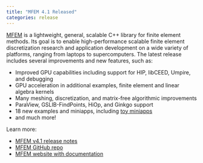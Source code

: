 ```yaml
---
title: "MFEM 4.1 Released"
categories: release
---
```


[MFEM](https://github.com/mfem/mfem) is a lightweight, general, scalable C++ library for finite element methods. Its goal is to enable high-performance scalable finite element discretization research and application development on a wide variety of platforms, ranging from laptops to supercomputers. The latest release includes several improvements and new features, such as:

- Improved GPU capabilities including support for HIP, libCEED, Umpire, and debugging
- GPU acceleration in additional examples, finite element and linear algebra kernels
- Many meshing, discretization, and matrix-free algorithmic improvements
- ParaView, GSLIB-FindPoints, HiOp, and Ginkgo support
- 18 new examples and miniapps, including [toy miniapps](https://mfem.org/toys/)
- and much more!

Learn more:

- [MFEM v4.1 release notes](https://github.com/mfem/mfem/tree/v4.1)
- [MFEM GitHub repo](https://github.com/mfem/mfem)
- [MFEM website with documentation](https://mfem.org)
